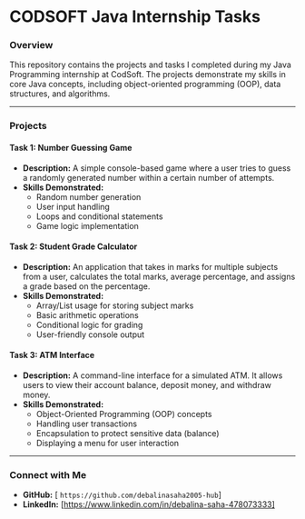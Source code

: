# CODSOFT Java Internship Tasks

### Overview
This repository contains the projects and tasks I completed during my Java Programming internship at CodSoft. The projects demonstrate my skills in core Java concepts, including object-oriented programming (OOP), data structures, and algorithms.

---

### Projects

#### **Task 1: Number Guessing Game**
* **Description:** A simple console-based game where a user tries to guess a randomly generated number within a certain number of attempts.
* **Skills Demonstrated:**
    * Random number generation
    * User input handling
    * Loops and conditional statements
    * Game logic implementation

#### **Task 2: Student Grade Calculator**
* **Description:** An application that takes in marks for multiple subjects from a user, calculates the total marks, average percentage, and assigns a grade based on the percentage.
* **Skills Demonstrated:**
    * Array/List usage for storing subject marks
    * Basic arithmetic operations
    * Conditional logic for grading
    * User-friendly console output

#### **Task 3: ATM Interface**
* **Description:** A command-line interface for a simulated ATM. It allows users to view their account balance, deposit money, and withdraw money.
* **Skills Demonstrated:**
    * Object-Oriented Programming (OOP) concepts
    * Handling user transactions
    * Encapsulation to protect sensitive data (balance)
    * Displaying a menu for user interaction

---

### Connect with Me
* **GitHub:** [ `https://github.com/debalinasaha2005-hub`]
* **LinkedIn:** [https://www.linkedin.com/in/debalina-saha-478073333]
